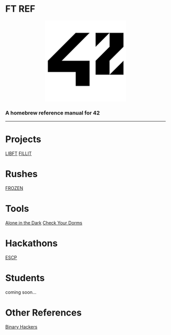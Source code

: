 # FT REF
<p align="center">
  <img width="255" height="255" src="img/logo.png">
</p>

### A homebrew reference manual for 42

---

# Projects

[LIBFT](pdf/libft.en.pdf)
[FILLIT](pdf/fillit.en.pdf)

# Rushes

[FROZEN](pdf/frozen.en.pdf)

# Tools

<a href="https://github.com/bvautour/aitd" target="_blank">Alone in the Dark</a>
<a href="https://github.com/bvautour/42-CheckYourDorms" target="_blank">Check Your Dorms</a>

# Hackathons

<a href="https://github.com/bvautour/Restoracio" target="_blank">ESCP</a>

# Students

coming soon...

# Other References

<a href="https://github.com/bvautour/42_Subjects" target="_blank">Binary Hackers</a>


